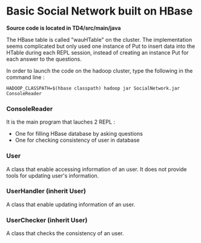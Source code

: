 # Basic Social Network built on HBase

**Source code is located in TD4/src/main/java**

The HBase table is called "wauHTable" on the cluster. The implementation seems complicated but only used one instance of Put to insert data into the HTable during each REPL session, instead of creating an instance Put for each answer to the questions.

In order to launch the code on the hadoop cluster, type the following in the command line :

`HADOOP_CLASSPATH=$(hbase classpath) hadoop jar SocialNetwork.jar ConsoleReader`

### ConsoleReader 

It is the main program that lauches 2 REPL :
- One for filling HBase database by asking questions
- One for checking consistency of user in database


### User

A class that enable accessing information of an user.
It does not provide tools for updating user's information.


### UserHandler (inherit User)

A class that enable updating information of an user.


### UserChecker (inherit User)

A class that checks the consistency of an user.
